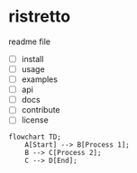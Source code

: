 # ristretto

readme file 
- [ ] install
- [ ] usage
- [ ] examples
- [ ] api   
- [ ] docs
- [ ] contribute
- [ ] license

```mermaid
flowchart TD;
    A[Start] --> B[Process 1];
    B --> C[Process 2];
    C --> D[End];
```